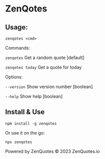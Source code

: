 # ZenQotes

## Usage:

`zenqotes <cmd>`

Commands:

`zenqotes`        Get a random quote                                   [default]

`zenqotes today`  Get a quote for today

Options:

`--version`  Show version number                                       [boolean]

`--help`     Show help                                                 [boolean]

## Install & Use

`npm install -g zenqotes`

Or use it on the go:

`npx zenqotes`

Powered by ZenQuotes © 2023 ZenQuotes.io
